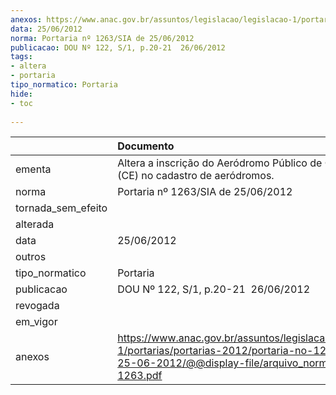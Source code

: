 ```yaml
---
anexos: https://www.anac.gov.br/assuntos/legislacao/legislacao-1/portarias/portarias-2012/portaria-no-1263-sia-de-25-06-2012/@@display-file/arquivo_norma/PA2012-1263.pdf
data: 25/06/2012
norma: Portaria nº 1263/SIA de 25/06/2012
publicacao: DOU Nº 122, S/1, p.20-21  26/06/2012
tags:
- altera
- portaria
tipo_normatico: Portaria
hide: 
- toc 
 
---
```


|                    | Documento                                                                                                                                                         |
|:-------------------|:------------------------------------------------------------------------------------------------------------------------------------------------------------------|
| ementa             | Altera a inscrição do Aeródromo Público de Camocim (CE) no cadastro de aeródromos.                                                                                |
| norma              | Portaria nº 1263/SIA de 25/06/2012                                                                                                                                |
| tornada_sem_efeito |                                                                                                                                                                   |
| alterada           |                                                                                                                                                                   |
| data               | 25/06/2012                                                                                                                                                        |
| outros             |                                                                                                                                                                   |
| tipo_normatico     | Portaria                                                                                                                                                          |
| publicacao         | DOU Nº 122, S/1, p.20-21  26/06/2012                                                                                                                              |
| revogada           |                                                                                                                                                                   |
| em_vigor           |                                                                                                                                                                   |
| anexos             | https://www.anac.gov.br/assuntos/legislacao/legislacao-1/portarias/portarias-2012/portaria-no-1263-sia-de-25-06-2012/@@display-file/arquivo_norma/PA2012-1263.pdf |